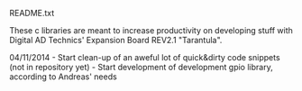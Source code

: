 README.txt

These c libraries are meant to increase productivity on developing stuff with
Digital AD Technics' Expansion Board REV2.1 "Tarantula".

04/11/2014
	- Start clean-up of an aweful lot of quick&dirty code snippets (not in repository yet)
	- Start development of development gpio library, according to Andreas' needs
